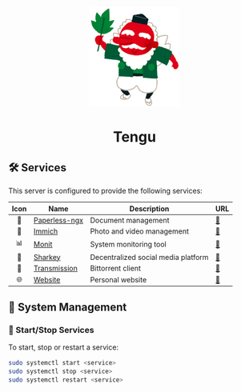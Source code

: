 <div align=center>
    <img src="../../_img/tengu.png" alt="Tengu" height="200"/>
    <h1>Tengu</h1>
</div>

## 🛠️ Services

This server is configured to provide the following services:

| Icon  | Name                                                | Description                         | URL                                         |
| :---: | --------------------------------------------------- | ----------------------------------- | ------------------------------------------- |
|   📄   | [Paperless-ngx](https://docs.paperless-ngx.com)     | Document management                 | [🔗](https://paperless.educorreia932.dev)    |
|   📸   | [Immich](https://immich.app/)                       | Photo and video management          | [🔗](https://immich.educorreia932.dev)       |
|   📊   | [Monit](https://mmonit.com/monit/)                  | System monitoring tool              | [🔗](https://monit.educorreia932.dev)        |
|   🦈   | [Sharkey](https://joinsharkey.org/)                 | Decentralized social media platform | [🔗](https://tomobiki.city)                  |
|   🧲   | [Transmission](https://transmissionbt.com/)         | Bittorrent client                   | [🔗](https://transmission.educorreia932.dev) |
|   🌐   | [Website](https://github.com/Educorreia932/Website) | Personal website                    | [🔗](https://educorreia932.dev)              |

## 📜 System Management

### 🚀 Start/Stop Services

To start, stop or restart a service:

```sh
sudo systemctl start <service>
sudo systemctl stop <service>
sudo systemctl restart <service>
```